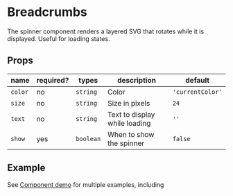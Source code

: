 # Breadcrumbs

The spinner component renders a layered SVG that rotates while it is displayed. Useful for loading states.

## Props

| name    | required? | types     | description                   | default          |
| ------- | --------- | --------- | ----------------------------- | ---------------- |
| `color` | no        | `string`  | Color                         | `'currentColor'` |
| `size`  | no        | `string`  | Size in pixels                | `24`             |
| `text`  | no        | `string`  | Text to display while loading | `''`             |
| `show`  | yes       | `boolean` | When to show the spinner      | `false`          |


## Example

See [Component demo](../../demo/pages/ComponentDemo.vue) for multiple examples, including 